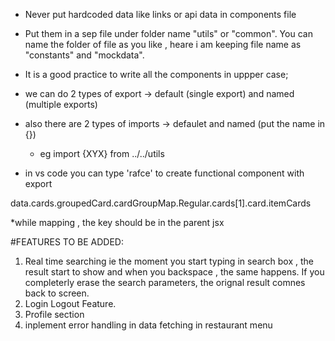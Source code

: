 * Never put hardcoded data like links or api data in components file
* Put them in a sep file under folder name "utils" or "common". You can name the folder of file as you like ,  heare i am keeping file name as "constants" and "mockdata".
* It is a good practice to write all the components in uppper case;

* we can do 2 types of export -> default (single export) and named (multiple exports)
* also there are 2 types of imports -> defaulet and named (put the name in {})
    * eg import {XYX} from ../../utils
    

* in vs code you can type 'rafce' to create functional component with export

data.cards.groupedCard.cardGroupMap.Regular.cards[1].card.itemCards

*while mapping , the key should be in the parent jsx






#FEATURES TO BE ADDED:
1. Real time searching ie the moment you start typing in search box , the result start to show and when you backspace , the same happens. If you completerly erase the search parameters, the orignal result comnes back to screen.
2. Login Logout Feature.
3. Profile section
4. inplement error handling in data fetching in restaurant menu
